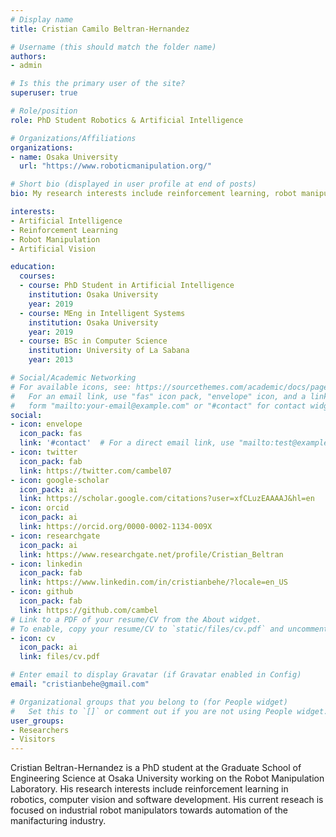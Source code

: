 ```yaml
---
# Display name
title: Cristian Camilo Beltran-Hernandez

# Username (this should match the folder name)
authors:
- admin

# Is this the primary user of the site?
superuser: true

# Role/position
role: PhD Student Robotics & Artificial Intelligence

# Organizations/Affiliations
organizations:
- name: Osaka University
  url: "https://www.roboticmanipulation.org/"

# Short bio (displayed in user profile at end of posts)
bio: My research interests include reinforcement learning, robot manipulation and software development.

interests:
- Artificial Intelligence
- Reinforcement Learning
- Robot Manipulation
- Artificial Vision

education:
  courses:
  - course: PhD Student in Artificial Intelligence
    institution: Osaka University
    year: 2019
  - course: MEng in Intelligent Systems
    institution: Osaka University
    year: 2019
  - course: BSc in Computer Science
    institution: University of La Sabana
    year: 2013

# Social/Academic Networking
# For available icons, see: https://sourcethemes.com/academic/docs/page-builder/#icons
#   For an email link, use "fas" icon pack, "envelope" icon, and a link in the
#   form "mailto:your-email@example.com" or "#contact" for contact widget.
social:
- icon: envelope
  icon_pack: fas
  link: '#contact'  # For a direct email link, use "mailto:test@example.org".
- icon: twitter
  icon_pack: fab
  link: https://twitter.com/cambel07
- icon: google-scholar
  icon_pack: ai
  link: https://scholar.google.com/citations?user=xfCLuzEAAAAJ&hl=en
- icon: orcid
  icon_pack: ai
  link: https://orcid.org/0000-0002-1134-009X
- icon: researchgate
  icon_pack: ai
  link: https://www.researchgate.net/profile/Cristian_Beltran
- icon: linkedin
  icon_pack: fab
  link: https://www.linkedin.com/in/cristianbehe/?locale=en_US
- icon: github
  icon_pack: fab
  link: https://github.com/cambel
# Link to a PDF of your resume/CV from the About widget.
# To enable, copy your resume/CV to `static/files/cv.pdf` and uncomment the lines below.
- icon: cv
  icon_pack: ai
  link: files/cv.pdf

# Enter email to display Gravatar (if Gravatar enabled in Config)
email: "cristianbehe@gmail.com"

# Organizational groups that you belong to (for People widget)
#   Set this to `[]` or comment out if you are not using People widget.
user_groups:
- Researchers
- Visitors
---
```


Cristian Beltran-Hernandez is a PhD student at the Graduate School of Engineering Science at Osaka University working on the Robot Manipulation Laboratory. His research interests include reinforcement learning in robotics, computer vision and software development. His current reseach is focused on industrial robot manipulators towards automation of the manifacturing industry.
